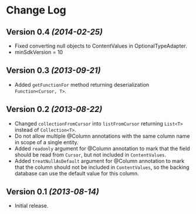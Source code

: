 Change Log
==========

Version 0.4 *(2014-02-25)*
----------------------------

 * Fixed converting null objects to ContentValues in OptionalTypeAdapter.
 * minSdkVersion = 10

Version 0.3 *(2013-09-21)*
----------------------------

 * Added `getFunctionFor` method returning deserialization `Function<Cursor, T>`.

Version 0.2 *(2013-08-22)*
----------------------------

 * Changed `collectionFromCursor` into `listFromCursor` returning `List<T>` instead of `Collection<T>`.
 * Do not allow multiple @Column annotations with the same column name in scope of a single entity.
 * Added `readonly` argument for @Column annotation to mark that the field should be read from `Cursor`, but not included in `ContentValues`.
 * Added `treatNullAsDefault` argument for @Column annotation to mark that the column should not be included in `ContentValues`, so the backing database can use the default value for this column.


Version 0.1 *(2013-08-14)*
----------------------------

 * Initial release.
